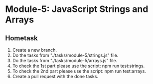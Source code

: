# Module-5: JavaScript Strings and Arrays

## Hometask

1. Create a new branch.
2. Do the tasks from "./tasks/module-5/strings.js" file.
3. Do the tasks from "./tasks/module-5/arrays.js" file.
4. To check the 1st part please use the script: npm run test:strings.
5. To check the 2nd part please use the script: npm run test:arrays.
6. Create a pull request with the done tasks.
